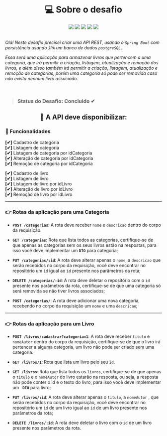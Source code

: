 
<h1 align="center"> 💻 Sobre o desafio </h1> 

<div align="center" > 
    <img src="https://img.shields.io/badge/Java-ED8B00?style=for-the-badge&logo=java&logoColor=white"/>
    <img src="https://img.shields.io/badge/Spring-6DB33F?style=for-the-badge&logo=spring&logoColor=white"/>
    <img src="https://img.shields.io/badge/Insomnia-5849be?style=for-the-badge&logo=Insomnia&logoColor=white"/>
    <img src="https://img.shields.io/badge/PostgreSQL-316192?style=for-the-badge&logo=postgresql&logoColor=white"/>
    <img src="https://img.shields.io/badge/Heroku-430098?style=for-the-badge&logo=heroku&logoColor=white"/>
</div>

</br>


<i>Olá! Neste desafio precisei criar uma API REST, usando o `Spring Boot` com persistência usando `JPA` um banco de dados `postgreSQL.`

Essa será uma aplicação para armazenar livros que pertencem a uma categoria, que irá permitir a criação, listagem, atualização e remoção dos livros, e além disso também irá permitir a criação, listagem, atualização e remoção de categorias, porém uma categoria só pode ser removida caso não exista nenhum livro associado.</i>

</br>


 > <h3>Status do Desafio: <strong>Concluido</strong> ✔</h3>

 <h2 align="center">🏁 A API deve disponibilizar: </h2>
 

 
 ### 🚀 Funcionalidades 
 
 **[✔]** Cadastro de categoria
 <br>
 **[✔]** Listagem de categoria
 <br>
 **[✔]** Listagem de categoria por idCategoria
 <br>
 **[✔]** Alteração de categoria por idCategoria
 <br>
 **[✔]** Remoção de categoria por idCategoria


 **[✔]** Cadastro de livro
 <br>
 **[✔]** Listagem de livro
 <br>
 **[✔]** Listagem de livro por idLivro
 <br>
 **[✔]** Alteração de livro por idLivro
 <br>
 **[✔]** Remoção de livro por idLivro

<hr>

### 👉 Rotas da aplicação para uma Categoria 

- **`POST /categorias`**: A rota deve receber `nome` e `descricao` dentro do corpo da requisição.

- **`GET /categorias`**: Rota que lista todos as categorias, certifique-se de que apenas as categorias sem os seus livros estão na respostas, para isso você deve implementar um **`DTO`** para categoria;

- **`PUT /categorias/:id`**: A rota deve alterar apenas o `nome`, a `descricao` que serão recebidos no corpo da requisição, você deve encontrar no repositório um `id` igual ao `id` presente nos parâmetros da rota;

- **`DELETE /categorias/:id`**: A rota deve deletar o repositório com o `id` presente nos parâmetros da rota, certifique-se de que uma categoria só será removida se não tiver livros associados;

- **`POST /categorias/`**: A rota deve adicionar uma nova categoria, recebendo no corpo da requisição um `nome` e uma `descricao`;

<hr>

### 👉 Rotas da aplicação para um Livro

- **`POST /livros/cadastrar?categoria=1`**: A rota deve receber `titulo` e `nomeAutor` dentro do corpo da requisição, certifique-se de que o livro irá pertencer a alguma categoria, um livro não pode ser criado sem uma categoria.  

- **`GET /livros/1`**: Rota que lista um livro pelo seu `id`.

- **`GET /livros`**: Rota que lista todos os `livros`, certifique-se de que apenas o `titulo` e o `nomeAutor` do livro estarão na resposta, ou seja, a resposta não pode conter o id e o texto do livro, para isso você deve implementar um **` DTO`** para livro;

- **`PUT /livros/:id`**: A rota deve alterar apenas o `titulo`, a `nomeAutor` , que serão recebidos no corpo da requisição, você deve encontrar no repositório um `id` de um livro igual ao `id` de um livro presente nos parâmetros da rota;

- **`DELETE /livros/:id`**: A rota deve deletar o livro com o `id` de um livro presente nos parâmetros da rota.



 
